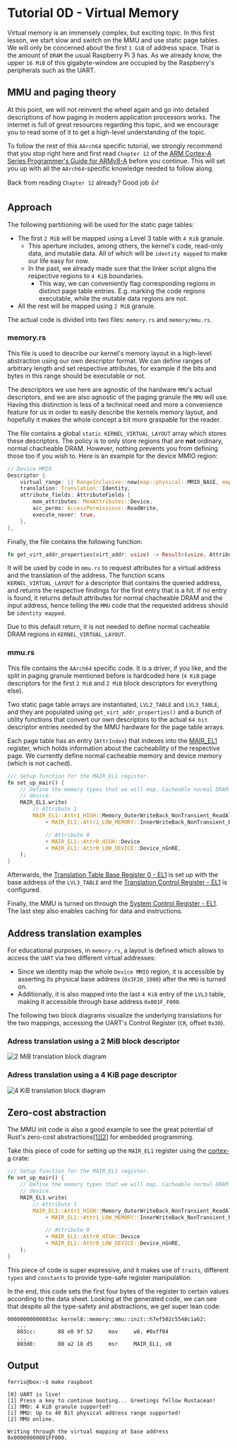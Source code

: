 # Tutorial 0D - Virtual Memory

Virtual memory is an immensely complex, but exciting topic. In this first
lesson, we start slow and switch on the MMU and use static page tables. We will
only be concerned about the first `1 GiB` of address space. That is the amount
of `DRAM` the usual Raspberry Pi 3 has. As we already know, the upper `16 MiB`
of this gigabyte-window are occupied by the Raspberry's peripherals such as the
UART.

## MMU and paging theory

At this point, we will not reinvent the wheel again and go into detailed
descriptions of how paging in modern application processors works. The internet
is full of great resources regarding this topic, and we encourage you to read
some of it to get a high-level understanding of the topic.

To follow the rest of this `AArch64` specific tutorial, we strongly recommend
that you stop right here and first read `Chapter 12` of the [ARM Cortex-A Series
Programmer's Guide for
ARMv8-A](http://infocenter.arm.com/help/topic/com.arm.doc.den0024a/DEN0024A_v8_architecture_PG.pdf)
before you continue. This will set you up with all the `AArch64`-specific
knowledge needed to follow along.

Back from reading `Chapter 12` already? Good job :+1:!

## Approach

The following partitioning will be used for the static page tables:
- The first `2 MiB` will be mapped using a Level 3 table with `4 KiB` granule.
  - This aperture includes, among others, the kernel's code, read-only data, and
    mutable data. All of which will be `identity mapped` to make our life easy
    for now.
  - In the past, we already made sure that the linker script aligns the
    respective regions to `4 KiB` boundaries.
    - This way, we can conveniently flag corresponding regions in distinct page
      table entries. E.g. marking the code regions executable, while the mutable
      data regions are not.
- All the rest will be mapped using `2 MiB` granule.

The actual code is divided into two files: `memory.rs` and `memory/mmu.rs`.

### memory.rs

This file is used to describe our kernel's memory layout in a high-level
abstraction using our own descriptor format. We can define ranges of arbitrary
length and set respective attributes, for example if the bits and bytes in this
range should be executable or not.

The descriptors we use here are agnostic of the hardware `MMU`'s actual
descriptors, and we are also agnostic of the paging granule the `MMU` will use.
Having this distinction is less of a technical need and more a convenience
feature for us in order to easily describe the kernels memory layout, and
hopefully it makes the whole concept a bit more graspable for the reader.

The file contains a global `static KERNEL_VIRTUAL_LAYOUT` array which
stores these descriptors. The policy is to only store regions that are **not**
ordinary, normal chacheable DRAM. However, nothing prevents you from defining
those too if you wish to. Here is an example for the device MMIO region:

```rust
// Device MMIO
Descriptor {
    virtual_range: || RangeInclusive::new(map::physical::MMIO_BASE, map::physical::MMIO_END),
    translation: Translation::Identity,
    attribute_fields: AttributeFields {
        mem_attributes: MemAttributes::Device,
        acc_perms: AccessPermissions::ReadWrite,
        execute_never: true,
    },
},
```

Finally, the file contains the following function:

```rust
fn get_virt_addr_properties(virt_addr: usize) -> Result<(usize, AttributeFields), &'static str>
```

It will be used by code in `mmu.rs` to request attributes for a virtual address
and the translation of the address. The function scans `KERNEL_VIRTUAL_LAYOUT`
for a descriptor that contains the queried address, and returns the respective
findings for the first entry that is a hit. If no entry is found, it returns
default attributes for normal chacheable DRAM and the input address, hence
telling the `MMU` code that the requested address should be `identity mapped`.

Due to this default return, it is not needed to define normal cacheable DRAM
regions in `KERNEL_VIRTUAL_LAYOUT`.

### mmu.rs

This file contains the `AArch64` specific code. It is a driver, if you like, and
the split in paging granule mentioned before is hardcoded here (`4 KiB` page
descriptors for the first `2 MiB` and `2 MiB` block descriptors for everything
else).

Two static page table arrays are instantiated, `LVL2_TABLE` and `LVL3_TABLE`,
and they are populated using `get_virt_addr_properties()` and a bunch of utility
functions that convert our own descriptors to the actual `64 bit` descriptor
entries needed by the MMU hardware for the page table arrays.

Each page table has an entry (`AttrIndex`) that indexes into the
[MAIR_EL1](http://infocenter.arm.com/help/index.jsp?topic=/com.arm.doc.ddi0500d/CIHDHJBB.html)
register, which holds information about the cacheability of the respective
page. We currently define normal cacheable memory and device memory (which is
not cached).

```rust
/// Setup function for the MAIR_EL1 register.
fn set_up_mair() {
    // Define the memory types that we will map. Cacheable normal DRAM and
    // device.
    MAIR_EL1.write(
        // Attribute 1
        MAIR_EL1::Attr1_HIGH::Memory_OuterWriteBack_NonTransient_ReadAlloc_WriteAlloc
            + MAIR_EL1::Attr1_LOW_MEMORY::InnerWriteBack_NonTransient_ReadAlloc_WriteAlloc

            // Attribute 0
            + MAIR_EL1::Attr0_HIGH::Device
            + MAIR_EL1::Attr0_LOW_DEVICE::Device_nGnRE,
    );
}
```

Afterwards, the [Translation Table Base Register 0 - EL1](https://docs.rs/crate/cortex-a/2.4.0/source/src/regs/ttbr0_el1.rs) is set up with the base address of the `LVL3_TABLE` and
the [Translation Control Register - EL1](https://docs.rs/crate/cortex-a/2.4.0/source/src/regs/tcr_el1.rs) is
configured.

Finally, the MMU is turned on through the [System Control Register - EL1](https://docs.rs/crate/cortex-a/2.4.0/source/src/regs/sctlr_el1.rs). The last step also enables caching for data and instructions.

## Address translation examples

For educational purposes, in `memory.rs`, a layout is defined which allows to
access the `UART` via two different virtual addresses:
- Since we identity map the whole `Device MMIO` region, it is accessible by
asserting its physical base address (`0x3F20_1000`) after the `MMU` is turned
on.
- Additionally, it is also mapped into the last `4 KiB` entry of the `LVL3`
table, making it accessible through base address `0x001F_F000`.

The following two block diagrams visualize the underlying translations for the
two mappings, accessing the UART's Control Register (`CR`, offset `0x30`).

### Adress translation using a 2 MiB block descriptor

![2 MiB translation block diagram](../doc/page_tables_2MiB.png)

### Adress translation using a 4 KiB page descriptor

![4 KiB translation block diagram](../doc/page_tables_4KiB.png)


## Zero-cost abstraction

The MMU init code is also a good example to see the great potential of Rust's
zero-cost abstractions[[1]](https://blog.rust-lang.org/2015/05/11/traits.html)[[2]](https://ruudvanasseldonk.com/2016/11/30/zero-cost-abstractions) for embedded programming.

Take this piece of code for setting up the `MAIR_EL1` register using the
[cortex-a](https://crates.io/crates/cortex-a) crate:



```rust
/// Setup function for the MAIR_EL1 register.
fn set_up_mair() {
    // Define the memory types that we will map. Cacheable normal DRAM and
    // device.
    MAIR_EL1.write(
        // Attribute 1
        MAIR_EL1::Attr1_HIGH::Memory_OuterWriteBack_NonTransient_ReadAlloc_WriteAlloc
            + MAIR_EL1::Attr1_LOW_MEMORY::InnerWriteBack_NonTransient_ReadAlloc_WriteAlloc

            // Attribute 0
            + MAIR_EL1::Attr0_HIGH::Device
            + MAIR_EL1::Attr0_LOW_DEVICE::Device_nGnRE,
    );
}
```

This piece of code is super expressive, and it makes use of `traits`, different
`types` and `constants` to provide type-safe register manipulation.

In the end, this code sets the first four bytes of the register to certain
values according to the data sheet. Looking at the generated code, we can see
that despite all the type-safety and abstractions, we get super lean code:

```text
00000000000803ac kernel8::memory::mmu::init::h7ef502c5548c1a62:
   ...
   803cc:       88 e0 9f 52     mov     w8, #0xff04
   ...
   803d8:       08 a2 18 d5     msr     MAIR_EL1, x8
```

## Output

```console
ferris@box:~$ make raspboot

[0] UART is live!
[1] Press a key to continue booting... Greetings fellow Rustacean!
[i] MMU: 4 KiB granule supported!
[i] MMU: Up to 40 Bit physical address range supported!
[2] MMU online.

Writing through the virtual mapping at base address 0x00000000001FF000.
```
